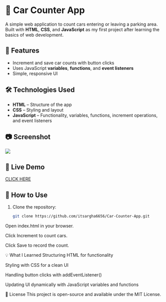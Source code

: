 # 🚗 Car Counter App

A simple web application to count cars entering or leaving a parking area.  
Built with **HTML**, **CSS**, and **JavaScript** as my first project after learning the basics of web development.

## 📌 Features
- Increment and save car counts with button clicks
- Uses JavaScript **variables**, **functions**, and **event listeners**
- Simple, responsive UI

## 🛠️ Technologies Used
- **HTML** – Structure of the app
- **CSS** – Styling and layout
- **JavaScript** – Functionality, variables, functions, increment operations, and event listeners

## 📷 Screenshot
<img src="https://drive.google.com/file/d/1FV8Fa3LpRO7rD4s9PHy-zswOiABRbitO/view?usp=sharing">

## 🚀 Live Demo
<a href="https://amazing-torrone-e11675.netlify.app/">CLICK HERE</a>
## 📖 How to Use
1. Clone the repository:
   ```bash
   git clone https://github.com/itsargha6656/Car-Counter-App.git
Open index.html in your browser.

Click Increment to count cars.

Click Save to record the count.

💡 What I Learned
Structuring HTML for functionality

Styling with CSS for a clean UI

Handling button clicks with addEventListener()

Updating UI dynamically with JavaScript variables and functions

📜 License
This project is open-source and available under the MIT License.

